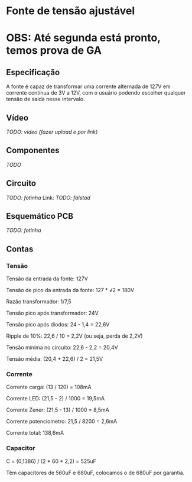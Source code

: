 # Fonte de tensão ajustável

# OBS: Até segunda está pronto, temos prova de GA

## Especificação

A fonte é capaz de transformar uma corrente alternada de 127V em corrente contínua de 3V a 12V, com o usuário podendo escolher qualquer tensão de saída nesse intervalo.

## Vídeo

_TODO: video (fazer upload e por link)_

## Componentes

_TODO_

## Circuito

_TODO: fotinha_
Link: _TODO: falstad_

## Esquemático PCB

_TODO: fotinha_

## Contas

### Tensão

Tensão da entrada da fonte: 127V

Tensão de pico da entrada da fonte: 127 * √2 = 180V


Razão transformador: 1/7,5

Tensão pico após transformador: 24V

Tensão pico após diodos: 24 - 1,4 = 22,6V


Ripple de 10%: 22,6 / 10 = 2,2V (ou seja, perda de 2,2V)

Tensão mínima no circuito: 22,6 - 2,2 = 20,4V


Tensão média: (20,4 + 22,6) / 2 = 21,5V

### Corrente

Corrente carga: (13 / 120) = 108mA

Corrente LED: (21,5 - 2) / 1000 = 19,5mA

Corrente Zener: (21,5 - 13) / 1000 = 8,5mA

Corrente potenciometro: 21,5 / 8200 = 2,6mA


Corrente total: 138,6mA

### Capacitor 

C = (0,1386) / (2 * 60 * 2,2) = 525uF

Têm capacitores de 560uF e 680uF, colocamos o de 680uF por garantia.
